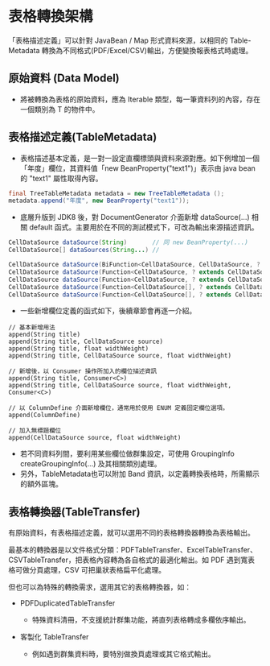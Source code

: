 
# 表格轉換架構

「表格描述定義」可以針對 JavaBean / Map 形式資料來源，以相同的 Table-Metadata 轉換為不同格式(PDF/Excel/CSV)輸出，方便變換報表格式時處理。

## 原始資料 (Data Model)

* 將被轉換為表格的原始資料，應為 Iterable<T> 類型，每一筆資料列的內容，存在一個類別為 T 的物件中。

## 表格描述定義(TableMetadata)

* 表格描述基本定義，是一對一設定直欄標頭與資料來源對應。如下例增加一個「年度」欄位，其資料值「new BeanProperty("text1")」表示由 java bean 的 "text1" 屬性取得內容。

```java
final TreeTableMetadata metadata = new TreeTableMetadata ();
metadata.append("年度", new BeanProperty("text1"));
```

* 底層升版到 JDK8 後，對 DocumentGenerator 介面新增 dataSource(...) 相關 default 函式。主要用於在不同的測試模式下，可改為輸出來源描述資訊。

```java
CellDataSource dataSource(String)       // 同 new BeanProperty(...)
CellDataSource[] dataSources(String...) // 

CellDataSource dataSource(BiFunction<CellDataSource, CellDataSource, ? extends CellDataSource>, String, String)
CellDataSource dataSource(Function<CellDataSource, ? extends CellDataSource>, CellDataSource)
CellDataSource dataSource(Function<CellDataSource, ? extends CellDataSource>, String)
CellDataSource dataSource(Function<CellDataSource[], ? extends CellDataSource>, CellDataSource...)
CellDataSource dataSource(Function<CellDataSource[], ? extends CellDataSource>, String...)
```

* 一些新增欄位定義的函式如下，後續章節會再逐一介紹。

```
// 基本新增用法
append(String title)
append(String title, CellDataSource source)
append(String title, float widthWeight)
append(String title, CellDataSource source, float widthWeight)

// 新增後，以 Consumer 操作所加入的欄位描述資訊
append(String title, Consumer<C>)
append(String title, CellDataSource source, float widthWeight, Consumer<C>)

// 以 ColumnDefine 介面新增欄位，通常用於使用 ENUM 定義固定欄位選項。
append(ColumnDefine)

// 加入無標題欄位
append(CellDataSource source, float widthWeight)
```

* 若不同資料列間，要利用某些欄位做群集設定，可使用 GroupingInfo createGroupingInfo(...) 及其相關類別處理。
* 另外，TableMetadata也可以附加 Band 資訊，以定義轉換表格時，所需顯示的額外區塊。

## 表格轉換器(TableTransfer)

有原始資料，有表格描述定義，就可以選用不同的表格轉換器轉換為表格輸出。

最基本的轉換器是以文件格式分類：PDFTableTransfer、ExcelTableTransfer、CSVTableTransfer，把表格內容轉為各自格式的最適化輸出。如 PDF 遇到寬表格可做分頁處理，CSV 可把巢狀表格扁平化處理。

但也可以為特殊的轉換需求，選用其它的表格轉換器，如：

* PDFDuplicatedTableTransfer 
  * 特殊資料清冊，不支援統計群集功能，將直列表格轉成多欄依序輸出。
  
* 客製化 TableTransfer 
  * 例如遇到群集資料時，要特別做換頁處理或其它格式輸出。











